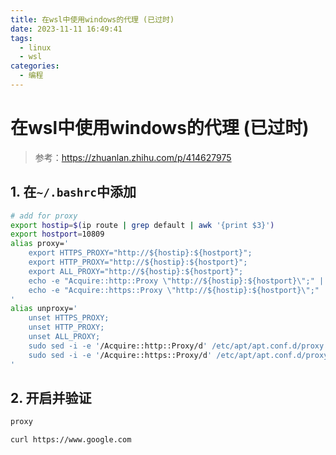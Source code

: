 ```yaml
---
title: 在wsl中使用windows的代理 (已过时)
date: 2023-11-11 16:49:41
tags:
  - linux
  - wsl
categories:
  - 编程
---
```


# 在wsl中使用windows的代理 (已过时)

> 参考：<https://zhuanlan.zhihu.com/p/414627975>

## 1. 在`~/.bashrc`中添加

```bash
# add for proxy
export hostip=$(ip route | grep default | awk '{print $3}')
export hostport=10809
alias proxy='
    export HTTPS_PROXY="http://${hostip}:${hostport}";
    export HTTP_PROXY="http://${hostip}:${hostport}";
    export ALL_PROXY="http://${hostip}:${hostport}";
    echo -e "Acquire::http::Proxy \"http://${hostip}:${hostport}\";" | sudo tee -a /etc/apt/apt.conf.d/proxy.conf > /dev/null;
    echo -e "Acquire::https::Proxy \"http://${hostip}:${hostport}\";" | sudo tee -a /etc/apt/apt.conf.d/proxy.conf > /dev/null;
'
alias unproxy='
    unset HTTPS_PROXY;
    unset HTTP_PROXY;
    unset ALL_PROXY;
    sudo sed -i -e '/Acquire::http::Proxy/d' /etc/apt/apt.conf.d/proxy.conf;
    sudo sed -i -e '/Acquire::https::Proxy/d' /etc/apt/apt.conf.d/proxy.conf;
'
```

## 2. 开启并验证

```bash
proxy
```

```bash
curl https://www.google.com
```
